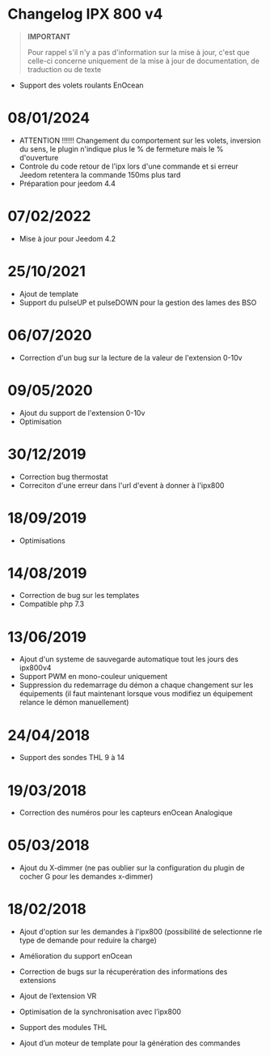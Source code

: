 # Changelog IPX 800 v4

>**IMPORTANT**
>
>Pour rappel s'il n'y a pas d'information sur la mise à jour, c'est que celle-ci concerne uniquement de la mise à jour de documentation, de traduction ou de texte

- Support des volets roulants EnOcean

# 08/01/2024

- ATTENTION !!!!!! Changement du comportement sur les volets, inversion du sens, le plugin n'indique plus le % de fermeture mais le % d'ouverture
- Controle du code retour de l'ipx lors d'une commande et si erreur Jeedom retentera la commande 150ms plus tard
- Préparation pour jeedom 4.4

# 07/02/2022

- Mise à jour pour Jeedom 4.2

# 25/10/2021

- Ajout de template
- Support du pulseUP et pulseDOWN pour la gestion des lames des BSO

# 06/07/2020

- Correction d'un bug sur la lecture de la valeur de l'extension 0-10v

# 09/05/2020

- Ajout du support de l'extension 0-10v
- Optimisation

# 30/12/2019

- Correction bug thermostat
- Correciton d'une erreur dans l'url d'event à donner à l'ipx800

# 18/09/2019

- Optimisations

# 14/08/2019

- Correction de bug sur les templates
- Compatible php 7.3

# 13/06/2019

- Ajout d'un systeme de sauvegarde automatique tout les jours des ipx800v4
- Support PWM en mono-couleur uniquement
- Suppression du redemarrage du démon a chaque changement sur les équipements (il faut maintenant lorsque vous modifiez un équipement relance le démon manuellement)

# 24/04/2018

-	Support des sondes THL 9 à 14

# 19/03/2018

-   Correction des numéros pour les capteurs enOcean Analogique

# 05/03/2018

- 	Ajout du X-dimmer (ne pas oublier sur la configuration du plugin de cocher G pour les demandes x-dimmer)

#  18/02/2018

-	Ajout d'option sur les demandes à l'ipx800 (possibilité de selectionne rle type de demande pour reduire la charge)

-   Amélioration du support enOcean

-   Correction de bugs sur la récuperération des informations des
    extensions

-   Ajout de l’extension VR

-   Optimisation de la synchronisation avec l’ipx800

-   Support des modules THL

-   Ajout d’un moteur de template pour la génération des commandes
